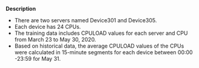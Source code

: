 
<b> Description</b>
- There are two servers named Device301 and Device305.
- Each device has 24 CPUs.
- The training data includes CPULOAD values for each server and CPU from March 23 to May 30, 2020.
- Based on historical data, the average CPULOAD values of the CPUs were calculated in 15-minute segments for each device between 00:00 -23:59 for May 31.
